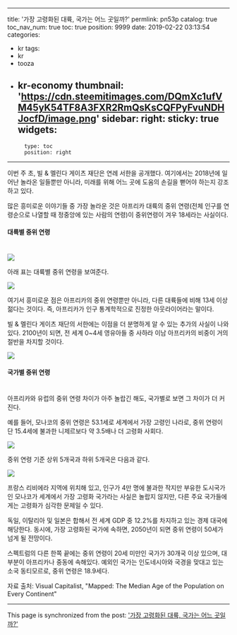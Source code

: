 
---
title: '가장 고령화된 대륙, 국가는 어느 곳일까?'
permlink: pn53p
catalog: true
toc_nav_num: true
toc: true
position: 9999
date: 2019-02-22 03:13:54
categories:
- kr
tags:
- kr
- tooza
- kr-economy
thumbnail: 'https://cdn.steemitimages.com/DQmXc1ufVM45yK54TF8A3FXR2RmQsKsCQFPyFvuNDHJocfD/image.png'
sidebar:
    right:
        sticky: true
widgets:
    -
        type: toc
        position: right
---


이번 주 초, 빌 & 멜린다 게이츠 재단은 연례 서한을 공개했다. 여기에서는 2018년에 일어난 놀라온 일들뿐만 아니라, 미래를 위해 어느 곳에 도움의 손길을 뻗어야 하는지 강조하고 있다.

​많은 흥미로운 이야기들 중 가장 놀라운 것은 아프리카 대륙의 중위 연령(전체 인구를 연령순으로 나열할 때 정중앙에 있는 사람의 연령)이 중위연령이 겨우 18세라는 사실이다.

#### ​대륙별 중위 연령
#
![](https://cdn.steemitimages.com/DQmXc1ufVM45yK54TF8A3FXR2RmQsKsCQFPyFvuNDHJocfD/image.png)

아래 표는 대륙별 중위 연령을 보여준다.

![](https://cdn.steemitimages.com/DQmbvfZx3WrqLuZCXJzyg6rijzt2qXYPsnDjcnVYbL49Lqr/image.png)

여기서 흥미로운 점은 아프리카의 중위 연령뿐만 아니라, 다른 대륙들에 비해 13세 이상 젊다는 것이다. 즉, 아프리카가 인구 통계학적으로 진정한 아웃라이어라는 말이다.

빌 & 멜린다 게이츠 재단의 서한에는 이점을 더 분명하게 알 수 있는 추가의 사실이 나와 있다. 2100년이 되면, 전 세계 0~4세 영유아들 중 사하라 이남 아프리카의 비중이 거의 절반을 차지할 것이다.

![](https://cdn.steemitimages.com/DQmbXxRLwccXLbCuZusSLTevU1DGZrZiSRqrmhfUaMzQK7w/image.png)

#### 국가별 중위 연령
#
​아프리카와 유럽의 중위 연령 차이가 아주 놀랍긴 해도, 국가별로 보면 그 차이가 더 커진다.

​예를 들어, 모나코의 중위 연령은 53.1세로 세계에서 가장 고령인 나라로, 중위 연령이 단 15.4세에 불과한 니제르보다 약 3.5배나 더 고령화 사회다.

![](https://cdn.steemitimages.com/DQmQJVwmESUzZsGWVufV7XSkPqZd3rPkGkNswj6fq7WgQQy/image.png)

중위 연령 기준 상위 5개국과 하위 5개국은 다음과 같다.

![](https://cdn.steemitimages.com/DQmcQGcTJgTjE69EdWrGjFfTgMD8fijd86ar5oUn3JtPvLC/image.png)

프랑스 리비에라 지역에 위치해 있고, 인구가 4만 명에 불과한 작지만 부유한 도시국가인 모나코가 세계에서 가장 고령화 국가라는 사실은 놀랍지 않지만, 다른 주요 국가들에게는 고령화가 심각한 문제일 수 있다.

​독일, 이탈리아 및 일본은 합해서 전 세계 GDP 중 12.2%를 차지하고 있는 경제 대국에 해당한다. 동시에, 가장 고령화된 국가에 속하면, 2050년이 되면 중위 연령이 50세가 넘게 될 전망이다.

​스펙트럼의 다른 한쪽 끝에는 중위 연령이 20세 미만인 국가가 30개국 이상 있으며, 대부분이 아프리카나 중동에 속해있다. 예외인 국가는 인도네시아와 국경을 맞대고 있는 소국 동티모르로, 중위 연령은 18.9세다.

​자료 출처: Visual Capitalist, "Mapped: The Median Age of the Population on Every Continent"

- - -

This page is synchronized from the post: ['가장 고령화된 대륙, 국가는 어느 곳일까?'](https://steemit.com/@pius.pius/pn53p)
